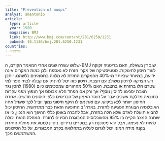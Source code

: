 ```yaml
---
title: "Prevention of mumps"
analyst: amantonio
article:
  type: article
  year: 1980
  magazine: BMJ
  link: http://www.bmj.com/content/281/6250/1231
  pubmed: 10.1136/bmj.281.6250.1231
countries:
- בריטניה
---
```


שלוש עשרה שנים אחרי המאמר הקודם, ה-BMJ שוב דן בשאלה, האם בריטניה זקוקה לעוד חיסון לתינוקות.
סטטיסטיקה של מקרי חזרת לא נאספת ולכן כמות המקרים אינה ידועה, במיוחד שביותר מ-40% מהמקרים החזרת לא מלווה בתסמינים כלשהם. ייתכן ויש הצדקה לחיסון משולב עם חצבת. חיסון כזה יכול להינתן עם קבלה לבתי ספר למי שטרם חלו בחזרת או בחצבת.
האם 50% מההורים שמסכימים כיום (1980) לחסן נגד חצבת יסכימו לחיסון נוסף? אך ורק אם הפחד הלא מבוסס אך הנפוץ מפני עקרות כתוצאה מדלקת אשכים יגבר על חוסר האמון של הבריטים כלפי חיסונים חדשים. אחרת החיסון ייוותר ללא ביקוש.
עם זאת אפילו היקף חיסוני נמוך יוביל לכך שיגדל אחוז האוכלוסיה הבוגרת הפגיעה לחזרת. בארה"ב התופעה הזאת כבר מתרחשת. החיסון יכול להביא תועלת לאדם שלא חלה בחזרת, אבל לחברה באופן כללי ההיפך הוא הנכון, כי אז ישתנה המצב הקיים בו 95% מהאוכלוסיה המבוגרת חסינים לחזרת. המחלה הזאת יכולה להיות לא נעימה, אבל היא מסוכנת רק במקרים נדירים. ניסיון למנוע את מחלת החזרת בקנה מידה המוני יכול לגרום לעליה בתחלואה בקרב המבוגרים, על כל הסיכונים המשתמעים מכך.
